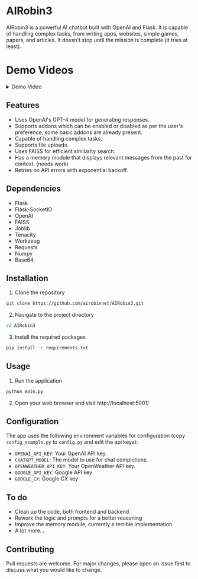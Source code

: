 # AIRobin3

AIRobin3 is a powerful AI chatbot built with OpenAI and Flask. It is capable of handling complex tasks, from writing apps, websites, simple games, papers, and articles. It doesn't stop until the mission is complete (it tries at least).

# Demo Videos
<details>
  <summary>Demo Video</summary>

https://github.com/airobinnet/AIRobin3/assets/126980386/90de9181-4937-477e-b3c6-ce564df8cdcd



https://github.com/airobinnet/AIRobin3/assets/126980386/a6d42115-3f4e-4c1c-b6c1-cb5f04748c05

</details>

## Features

- Uses OpenAI's GPT-4 model for generating responses.
- Supports addons which can be enabled or disabled as per the user's preference, some basic addons are already present.
- Capable of handling complex tasks.
- Supports file uploads.
- Uses FAISS for efficient similarity search.
- Has a memory module that displays relevant messages from the past for context. (needs work)
- Retries on API errors with exponential backoff.

## Dependencies

- Flask
- Flask-SocketIO
- OpenAI
- FAISS
- Joblib
- Tenacity
- Werkzeug
- Requests
- Numpy
- Base64

## Installation

1. Clone the repository
```bash
git clone https://github.com/airobinnet/AIRobin3.git
```
2. Navigate to the project directory
```bash
cd AIRobin3
```
3. Install the required packages
```bash
pip install -r requirements.txt
```

## Usage

1. Run the application
```bash
python main.py
```
2. Open your web browser and visit http://localhost:5001/


## Configuration

The app uses the following environment variables for configuration (copy `config_example.py` to `config.py` and edit the api keys):

- `OPENAI_API_KEY`: Your OpenAI API key.
- `CHATGPT_MODEL`: The model to use for chat completions.
- `OPENWEATHER_API_KEY`: Your OpenWeather API key.
- `GOOGLE_API_KEY`: Google API key
- `GOOGLE_CX`: Google CX key

## To do

- Clean up the code, both frontend and backend
- Rework the logic and prompts for a better reasoning
- Improve the memory module, currently a terrible implementation
- A lot more...

## Contributing

Pull requests are welcome. For major changes, please open an issue first to discuss what you would like to change.
